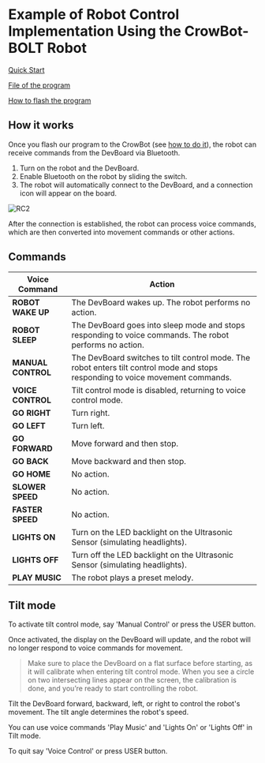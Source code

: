 # Example of Robot Control Implementation Using the CrowBot-BOLT Robot 

[Quick Start](https://grovety.com/CrowBot/)

[File of the program](https://github.com/Grovety/CrowBot_GRC_program/blob/main/Bolt_grc_program.ino)

[How to flash the program](https://github.com/Grovety/CrowBot_GRC_program/blob/main/how_to_install_the_program.md)

## How it works

Once you flash our program to the CrowBot  (see [how to do it](https://github.com/Grovety/CrowBot_GRC_program/blob/main/how_to_install_the_program.md)), the robot can receive commands from the DevBoard via Bluetooth.  

1. Turn on the robot and the DevBoard.  
2. Enable Bluetooth on the robot by sliding the switch.  
3. The robot will automatically connect to the DevBoard, and a connection icon will appear on the board.  

![RC2](https://github.com/user-attachments/assets/907467d8-6e76-4b28-b7d1-531149297eba)

After the connection is established, the robot can process voice commands, which are then converted into movement commands or other actions.

## Commands
| Voice Command     | Action |
|------------------|----------------------------------------------------------------------------------------------------------------------------------|
| **ROBOT WAKE UP**   | The DevBoard wakes up. The robot performs no action. |  
| **ROBOT SLEEP**     | The DevBoard goes into sleep mode and stops responding to voice commands. The robot performs no action. |  
| **MANUAL CONTROL**  | The DevBoard switches to tilt control mode. The robot enters tilt control mode and stops responding to voice movement commands. |  
| **VOICE CONTROL**   | Tilt control mode is disabled, returning to voice control mode. |  
| **GO RIGHT**       | Turn right. |  
| **GO LEFT**        | Turn left. |  
| **GO FORWARD**     | Move forward and then stop. |  
| **GO BACK**        | Move backward and then stop. |  
| **GO HOME**        | No action. |  
| **SLOWER SPEED**   | No action. |  
| **FASTER SPEED**   | No action. |  
| **LIGHTS ON**      | Turn on the LED backlight on the Ultrasonic Sensor (simulating headlights). |  
| **LIGHTS OFF**     | Turn off the LED backlight on the Ultrasonic Sensor (simulating headlights). |  
| **PLAY MUSIC**     | The robot plays a preset melody. |  


## Tilt mode

To activate tilt control mode, say 'Manual Control' or press the USER button. 

Once activated, the display on the DevBoard will update, and the robot will no longer respond to voice commands for movement.

> Make sure to place the DevBoard on a flat surface before starting, as it will calibrate when entering tilt control mode. When you see a circle on two intersecting lines appear on the screen, the calibration is done, and you’re ready to start controlling the robot.

Tilt the DevBoard forward, backward, left, or right to control the robot's movement. The tilt angle determines the robot's speed.

You can use voice commands 'Play Music' and 'Lights On' or 'Lights Off' in Tilt mode.

To quit say 'Voice Control' or press USER button.



